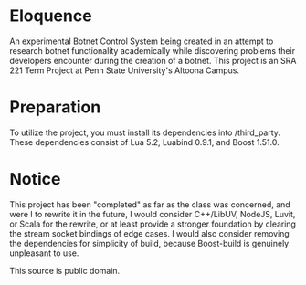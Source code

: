 Eloquence
=========

An experimental Botnet Control System being created in an attempt to research botnet functionality academically while discovering problems their developers encounter during the creation of a botnet.
This project is an SRA 221 Term Project at Penn State University's Altoona Campus.

Preparation
===========

To utilize the project, you must install its dependencies into /third_party.
These dependencies consist of Lua 5.2, Luabind 0.9.1, and Boost 1.51.0.


Notice
===========

This project has been "completed" as far as the class was concerned, and were I to rewrite it in the future, I would consider C++/LibUV, NodeJS, Luvit, or Scala for the rewrite, or at least provide a stronger foundation by clearing the stream socket bindings of edge cases. I would also consider removing the dependencies for simplicity of build, because Boost-build is genuinely unpleasant to use.

This source is public domain.
